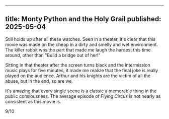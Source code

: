 ----
title: Monty Python and the Holy Grail
published: 2025-05-04
----

Still holds up after all these watches. Seen in a theater, it's clear that this movie was made on the cheap in a dirty and smelly and wet environment. The killer rabbit was the part that made me laugh the hardest this time around, other than "Build a bridge out of her!"

Sitting in that theater after the screen turns black and the intermission music plays for five minutes, it made me realize that the final joke is really played on the audience. Arthur and his knights are the victim of all the abuse, but in the end, so are we.

It's amazing that every single scene is a classic a memorable thing in the public consiousness. The average episode of _Flying Circus_ is not nearly as consistent as this movie is.

9/10

